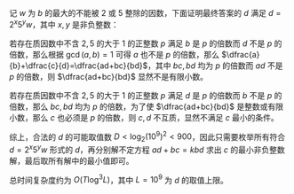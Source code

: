 记 $w$ 为 $b$ 的最大的不能被 $2$ 或 $5$ 整除的因数，下面证明最终答案的 $d$ 满足 $d=2^x5^yw$，其中 $x,y$ 是非负整数：

若存在质因数中不含 $2,5$ 的大于 $1$ 的正整数 $p$ 满足 $b$ 是 $p$ 的倍数而 $d$ 不是 $p$ 的倍数，那么根据 $\gcd(a,b)=1$ 可得 $a$ 也不是 $p$ 的倍数，那么 $\dfrac{a}{b}+\dfrac{c}{d}=\dfrac{ad+bc}{bd}$，其中 $bc,bd$ 均为 $p$ 的倍数而 $ad$ 不是 $p$ 的倍数，则 $\dfrac{ad+bc}{bd}$ 显然不是有限小数。

若存在质因数中不含 $2,5$ 的大于 $1$ 的正整数 $p$ 满足 $d$ 是 $p$ 的倍数而 $b$ 不是 $p$ 的倍数，那么 $bc,bd$ 均为 $p$ 的倍数，为了使 $\dfrac{ad+bc}{bd}$ 是整数或有限小数，那么 $c$ 也必须是 $p$ 的倍数，则 $c,d$ 不互质，显然不满足 $c$ 最小的条件。

综上，合法的 $d$ 的可能取值数 $D<\log_2(10^9)^2<900$，因此只需要枚举所有符合 $d=2^x5^yw$ 形式的 $d$，再分别解不定方程 $ad+bc=kbd$ 求出 $c$ 的最小非负整数解，最后取所有解中的最小值即可。

总时间复杂度约为 $O(T\log^3 L)$，其中 $L=10^9$ 为 $d$ 的取值上限。

